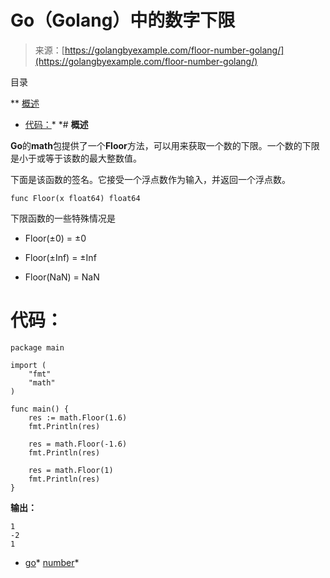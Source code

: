 <!--yml

category: 未分类

date: 2024-10-13 06:14:27

-->

# Go（Golang）中的数字下限

> 来源：[https://golangbyexample.com/floor-number-golang/](https://golangbyexample.com/floor-number-golang/)

目录

**   [概述](#Overview "概述")

+   [代码：](#Code "代码：")*  *# **概述**

**Go**的**math**包提供了一个**Floor**方法，可以用来获取一个数的下限。一个数的下限是小于或等于该数的最大整数值。

下面是该函数的签名。它接受一个浮点数作为输入，并返回一个浮点数。

```
func Floor(x float64) float64
```

下限函数的一些特殊情况是

+   Floor(±0) = ±0

+   Floor(±Inf) = ±Inf

+   Floor(NaN) = NaN

# **代码：**

```
package main

import (
    "fmt"
    "math"
)

func main() {
    res := math.Floor(1.6)
    fmt.Println(res)

    res = math.Floor(-1.6)
	fmt.Println(res)

    res = math.Floor(1)
    fmt.Println(res)
}
```

**输出：**

```
1
-2
1
```

+   [go](https://golangbyexample.com/tag/go/)*   [number](https://golangbyexample.com/tag/number/)*
